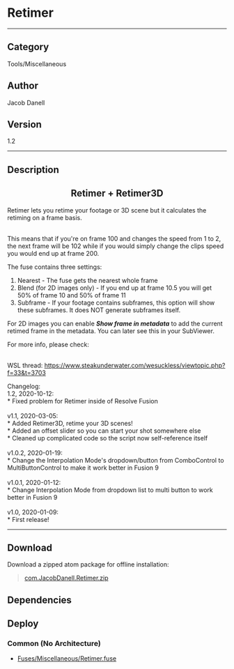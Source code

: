 # Retimer
___

## Category
Tools/Miscellaneous

## Author
Jacob Danell

## Version
1.2

___

## Description
<center><h2>Retimer + Retimer3D</h2></center>
<p>Retimer lets you retime your footage or 3D scene but it calculates the retiming on a frame basis.</p>

<br>This means that if you're on frame 100 and changes the speed from 1 to 2, the next frame will be 102 while if you would simply change the clips speed you would end up at frame 200.</br>

<p>The fuse contains three settings:</p>
<ol>
<li>Nearest - The fuse gets the nearest whole frame</li>
<li>Blend (for 2D images only) - If you end up at frame 10.5 you will get 50% of frame 10 and 50% of frame 11</li>
<li>Subframe - If your footage contains subframes, this option will show these subframes. It does NOT generate subframes itself.</li>
</ol>

<p>For 2D images you can enable <strong><i>Show frame in metadata</i></strong> to add the current retimed frame in the metadata. You can later see this in your SubViewer.</p>

<p>For more info, please check:</p>

<br>WSL thread: <a href="https://www.steakunderwater.com/wesuckless/viewtopic.php?f=33&t=3703">https://www.steakunderwater.com/wesuckless/viewtopic.php?f=33&t=3703</a></br>


<p>
Changelog:<br/>
1.2, 2020-10-12:<br/>
* Fixed problem for Retimer inside of Resolve Fusion<br/>
<br/>
v1.1, 2020-03-05:<br/>
* Added Retimer3D, retime your 3D scenes!<br/>
* Added an offset slider so you can start your shot somewhere else<br/>
* Cleaned up complicated code so the script now self-reference itself <br/>
<br/>
v1.0.2, 2020-01-19:<br/>
* Change the Interpolation Mode's dropdown/button from ComboControl to MultiButtonControl to make it work better in Fusion 9<br/>
<br/>
v1.0.1, 2020-01-12:<br/>
* Change Interpolation Mode from dropdown list to multi button to work better in Fusion 9<br/>
<br/>
v1.0, 2020-01-09:<br />
* First release!
</p>

___

## Download

Download a zipped atom package for offline installation:
> [com.JacobDanell.Retimer.zip](https://gitlab.com/WeSuckLess/Reactor/-/archive/master/Reactor-master.zip?path=Atoms/com.JacobDanell.Retimer)  

## Dependencies

## Deploy

### Common (No Architecture)

<ul>
<li><a href="https://gitlab.com/WeSuckLess/Reactor/-/blob/master/Atoms/com.JacobDanell.Retimer/Fuses/Miscellaneous/Retimer.fuse?ref_type=heads">Fuses/Miscellaneous/Retimer.fuse</a></li>
</ul>
